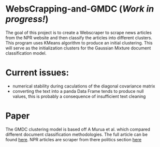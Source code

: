 # WebsCrapping-and-GMDC (***Work in progress!***)

The goal of this project is to create a Webscraper to scrape news articles from the NPR website and then classify the articles into different clusters. 
This program uses KMeans algorithm to produce an initial clustering. This will serve as the initialization clusters for the Gaussian Mixture document classification model.

# Current issues:
* numerical stability during caculations of the diagonal covariance matrix
* converting the text into a panda Data Frame tends to produce null values, this is probably a consequence of insufficient text cleaning

# Paper
The GMDC clustering model is based off A Murua et al. which compared different document classification methodologies. The full article can be found [here](https://sites.stat.washington.edu/people/wxs/Learning-papers/MuruaStuetzleTantrumSieberts-A4.pdf).
NPR articles are scraper from there politics section [here](https://www.npr.org/sections/politics/)
